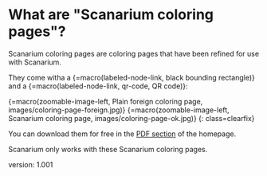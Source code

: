 # What are "Scanarium coloring pages"?

Scanarium coloring pages are coloring pages that have been refined for use with Scanarium.

They come witha a {=macro(labeled-node-link, black bounding rectangle)} and a {=macro(labeled-node-link, qr-code, QR code)}:

{=macro(zoomable-image-left, Plain foreign coloring page, images/coloring-page-foreign.jpg)}
{=macro(zoomable-image-left, Scanarium coloring page, images/coloring-page-ok.jpg)}
{: class=clearfix}

You can download them for free in the [PDF section](https://scanarium.com/#pdfs) of the homepage.

Scanarium only works with these Scanarium coloring pages.


version: 1.001

